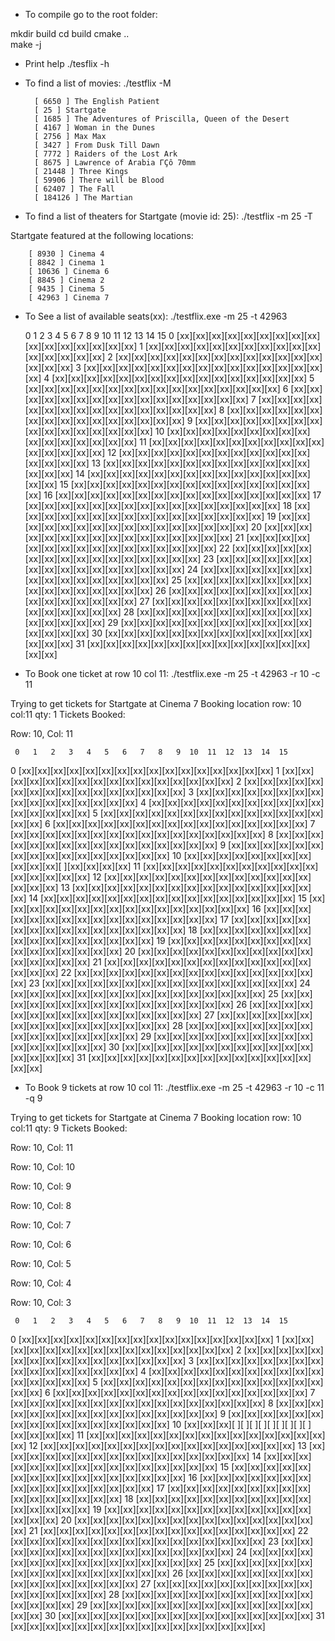 * To compile go to the root folder:

mkdir build
cd build
cmake ..    
make -j

* Print help
./tesflix -h


* To find a list of movies:
./testflix -M

        [ 6650 ] The English Patient
        [ 25 ] Startgate
        [ 1685 ] The Adventures of Priscilla, Queen of the Desert
        [ 4167 ] Woman in the Dunes
        [ 2756 ] Max Max
        [ 3427 ] From Dusk Till Dawn
        [ 7772 ] Raiders of the Lost Ark
        [ 8675 ] Lawrence of Arabia ΓÇô 70mm
        [ 21448 ] Three Kings
        [ 59906 ] There will be Blood
        [ 62407 ] The Fall
        [ 184126 ] The Martian


* To find a list of theaters for Startgate (movie id: 25):
./testflix -m 25 -T

Startgate featured at the following locations:

        [ 8930 ] Cinema 4
        [ 8842 ] Cinema 1
        [ 10636 ] Cinema 6
        [ 8845 ] Cinema 2
        [ 9435 ] Cinema 5
        [ 42963 ] Cinema 7

* To See a list of available seats(xx):
./testflix.exe -m 25 -t 42963 

     0   1   2   3   4   5   6   7   8   9  10  11  12  13  14  15
 0 [xx][xx][xx][xx][xx][xx][xx][xx][xx][xx][xx][xx][xx][xx][xx][xx]
 1 [xx][xx][xx][xx][xx][xx][xx][xx][xx][xx][xx][xx][xx][xx][xx][xx]
 2 [xx][xx][xx][xx][xx][xx][xx][xx][xx][xx][xx][xx][xx][xx][xx][xx]
 3 [xx][xx][xx][xx][xx][xx][xx][xx][xx][xx][xx][xx][xx][xx][xx][xx]
 4 [xx][xx][xx][xx][xx][xx][xx][xx][xx][xx][xx][xx][xx][xx][xx][xx]
 5 [xx][xx][xx][xx][xx][xx][xx][xx][xx][xx][xx][xx][xx][xx][xx][xx]
 6 [xx][xx][xx][xx][xx][xx][xx][xx][xx][xx][xx][xx][xx][xx][xx][xx]
 7 [xx][xx][xx][xx][xx][xx][xx][xx][xx][xx][xx][xx][xx][xx][xx][xx]
 8 [xx][xx][xx][xx][xx][xx][xx][xx][xx][xx][xx][xx][xx][xx][xx][xx]
 9 [xx][xx][xx][xx][xx][xx][xx][xx][xx][xx][xx][xx][xx][xx][xx][xx]
10 [xx][xx][xx][xx][xx][xx][xx][xx][xx][xx][xx][xx][xx][xx][xx][xx]
11 [xx][xx][xx][xx][xx][xx][xx][xx][xx][xx][xx][xx][xx][xx][xx][xx]
12 [xx][xx][xx][xx][xx][xx][xx][xx][xx][xx][xx][xx][xx][xx][xx][xx]
13 [xx][xx][xx][xx][xx][xx][xx][xx][xx][xx][xx][xx][xx][xx][xx][xx]
14 [xx][xx][xx][xx][xx][xx][xx][xx][xx][xx][xx][xx][xx][xx][xx][xx]
15 [xx][xx][xx][xx][xx][xx][xx][xx][xx][xx][xx][xx][xx][xx][xx][xx]
16 [xx][xx][xx][xx][xx][xx][xx][xx][xx][xx][xx][xx][xx][xx][xx][xx]
17 [xx][xx][xx][xx][xx][xx][xx][xx][xx][xx][xx][xx][xx][xx][xx][xx]
18 [xx][xx][xx][xx][xx][xx][xx][xx][xx][xx][xx][xx][xx][xx][xx][xx]
19 [xx][xx][xx][xx][xx][xx][xx][xx][xx][xx][xx][xx][xx][xx][xx][xx]
20 [xx][xx][xx][xx][xx][xx][xx][xx][xx][xx][xx][xx][xx][xx][xx][xx]
21 [xx][xx][xx][xx][xx][xx][xx][xx][xx][xx][xx][xx][xx][xx][xx][xx]
22 [xx][xx][xx][xx][xx][xx][xx][xx][xx][xx][xx][xx][xx][xx][xx][xx]
23 [xx][xx][xx][xx][xx][xx][xx][xx][xx][xx][xx][xx][xx][xx][xx][xx]
24 [xx][xx][xx][xx][xx][xx][xx][xx][xx][xx][xx][xx][xx][xx][xx][xx]
25 [xx][xx][xx][xx][xx][xx][xx][xx][xx][xx][xx][xx][xx][xx][xx][xx]
26 [xx][xx][xx][xx][xx][xx][xx][xx][xx][xx][xx][xx][xx][xx][xx][xx]
27 [xx][xx][xx][xx][xx][xx][xx][xx][xx][xx][xx][xx][xx][xx][xx][xx]
28 [xx][xx][xx][xx][xx][xx][xx][xx][xx][xx][xx][xx][xx][xx][xx][xx]
29 [xx][xx][xx][xx][xx][xx][xx][xx][xx][xx][xx][xx][xx][xx][xx][xx]
30 [xx][xx][xx][xx][xx][xx][xx][xx][xx][xx][xx][xx][xx][xx][xx][xx]
31 [xx][xx][xx][xx][xx][xx][xx][xx][xx][xx][xx][xx][xx][xx][xx][xx]


* To Book one ticket at row 10 col 11:
./testflix.exe -m 25 -t 42963 -r 10 -c 11

Trying to get tickets for Startgate at Cinema 7
Booking location row: 10 col:11 qty: 1
Tickets Booked:

Row: 10, Col: 11


     0   1   2   3   4   5   6   7   8   9  10  11  12  13  14  15
 0 [xx][xx][xx][xx][xx][xx][xx][xx][xx][xx][xx][xx][xx][xx][xx][xx]
 1 [xx][xx][xx][xx][xx][xx][xx][xx][xx][xx][xx][xx][xx][xx][xx][xx]
 2 [xx][xx][xx][xx][xx][xx][xx][xx][xx][xx][xx][xx][xx][xx][xx][xx]
 3 [xx][xx][xx][xx][xx][xx][xx][xx][xx][xx][xx][xx][xx][xx][xx][xx]
 4 [xx][xx][xx][xx][xx][xx][xx][xx][xx][xx][xx][xx][xx][xx][xx][xx]
 5 [xx][xx][xx][xx][xx][xx][xx][xx][xx][xx][xx][xx][xx][xx][xx][xx]
 6 [xx][xx][xx][xx][xx][xx][xx][xx][xx][xx][xx][xx][xx][xx][xx][xx]
 7 [xx][xx][xx][xx][xx][xx][xx][xx][xx][xx][xx][xx][xx][xx][xx][xx]
 8 [xx][xx][xx][xx][xx][xx][xx][xx][xx][xx][xx][xx][xx][xx][xx][xx]
 9 [xx][xx][xx][xx][xx][xx][xx][xx][xx][xx][xx][xx][xx][xx][xx][xx]
10 [xx][xx][xx][xx][xx][xx][xx][xx][xx][xx][xx][  ][xx][xx][xx][xx]
11 [xx][xx][xx][xx][xx][xx][xx][xx][xx][xx][xx][xx][xx][xx][xx][xx]
12 [xx][xx][xx][xx][xx][xx][xx][xx][xx][xx][xx][xx][xx][xx][xx][xx]
13 [xx][xx][xx][xx][xx][xx][xx][xx][xx][xx][xx][xx][xx][xx][xx][xx]
14 [xx][xx][xx][xx][xx][xx][xx][xx][xx][xx][xx][xx][xx][xx][xx][xx]
15 [xx][xx][xx][xx][xx][xx][xx][xx][xx][xx][xx][xx][xx][xx][xx][xx]
16 [xx][xx][xx][xx][xx][xx][xx][xx][xx][xx][xx][xx][xx][xx][xx][xx]
17 [xx][xx][xx][xx][xx][xx][xx][xx][xx][xx][xx][xx][xx][xx][xx][xx]
18 [xx][xx][xx][xx][xx][xx][xx][xx][xx][xx][xx][xx][xx][xx][xx][xx]
19 [xx][xx][xx][xx][xx][xx][xx][xx][xx][xx][xx][xx][xx][xx][xx][xx]
20 [xx][xx][xx][xx][xx][xx][xx][xx][xx][xx][xx][xx][xx][xx][xx][xx]
21 [xx][xx][xx][xx][xx][xx][xx][xx][xx][xx][xx][xx][xx][xx][xx][xx]
22 [xx][xx][xx][xx][xx][xx][xx][xx][xx][xx][xx][xx][xx][xx][xx][xx]
23 [xx][xx][xx][xx][xx][xx][xx][xx][xx][xx][xx][xx][xx][xx][xx][xx]
24 [xx][xx][xx][xx][xx][xx][xx][xx][xx][xx][xx][xx][xx][xx][xx][xx]
25 [xx][xx][xx][xx][xx][xx][xx][xx][xx][xx][xx][xx][xx][xx][xx][xx]
26 [xx][xx][xx][xx][xx][xx][xx][xx][xx][xx][xx][xx][xx][xx][xx][xx]
27 [xx][xx][xx][xx][xx][xx][xx][xx][xx][xx][xx][xx][xx][xx][xx][xx]
28 [xx][xx][xx][xx][xx][xx][xx][xx][xx][xx][xx][xx][xx][xx][xx][xx]
29 [xx][xx][xx][xx][xx][xx][xx][xx][xx][xx][xx][xx][xx][xx][xx][xx]
30 [xx][xx][xx][xx][xx][xx][xx][xx][xx][xx][xx][xx][xx][xx][xx][xx]
31 [xx][xx][xx][xx][xx][xx][xx][xx][xx][xx][xx][xx][xx][xx][xx][xx]



* To Book 9 tickets at row 10 col 11:
./testflix.exe -m 25 -t 42963 -r 10 -c 11 -q 9

Trying to get tickets for Startgate at Cinema 7
Booking location row: 10 col:11 qty: 9
Tickets Booked:

Row: 10, Col: 11

Row: 10, Col: 10

Row: 10, Col: 9

Row: 10, Col: 8

Row: 10, Col: 7

Row: 10, Col: 6

Row: 10, Col: 5

Row: 10, Col: 4

Row: 10, Col: 3


     0   1   2   3   4   5   6   7   8   9  10  11  12  13  14  15
 0 [xx][xx][xx][xx][xx][xx][xx][xx][xx][xx][xx][xx][xx][xx][xx][xx]
 1 [xx][xx][xx][xx][xx][xx][xx][xx][xx][xx][xx][xx][xx][xx][xx][xx]
 2 [xx][xx][xx][xx][xx][xx][xx][xx][xx][xx][xx][xx][xx][xx][xx][xx]
 3 [xx][xx][xx][xx][xx][xx][xx][xx][xx][xx][xx][xx][xx][xx][xx][xx]
 4 [xx][xx][xx][xx][xx][xx][xx][xx][xx][xx][xx][xx][xx][xx][xx][xx]
 5 [xx][xx][xx][xx][xx][xx][xx][xx][xx][xx][xx][xx][xx][xx][xx][xx]
 6 [xx][xx][xx][xx][xx][xx][xx][xx][xx][xx][xx][xx][xx][xx][xx][xx]
 7 [xx][xx][xx][xx][xx][xx][xx][xx][xx][xx][xx][xx][xx][xx][xx][xx]
 8 [xx][xx][xx][xx][xx][xx][xx][xx][xx][xx][xx][xx][xx][xx][xx][xx]
 9 [xx][xx][xx][xx][xx][xx][xx][xx][xx][xx][xx][xx][xx][xx][xx][xx]
10 [xx][xx][xx][  ][  ][  ][  ][  ][  ][  ][  ][  ][xx][xx][xx][xx]
11 [xx][xx][xx][xx][xx][xx][xx][xx][xx][xx][xx][xx][xx][xx][xx][xx]
12 [xx][xx][xx][xx][xx][xx][xx][xx][xx][xx][xx][xx][xx][xx][xx][xx]
13 [xx][xx][xx][xx][xx][xx][xx][xx][xx][xx][xx][xx][xx][xx][xx][xx]
14 [xx][xx][xx][xx][xx][xx][xx][xx][xx][xx][xx][xx][xx][xx][xx][xx]
15 [xx][xx][xx][xx][xx][xx][xx][xx][xx][xx][xx][xx][xx][xx][xx][xx]
16 [xx][xx][xx][xx][xx][xx][xx][xx][xx][xx][xx][xx][xx][xx][xx][xx]
17 [xx][xx][xx][xx][xx][xx][xx][xx][xx][xx][xx][xx][xx][xx][xx][xx]
18 [xx][xx][xx][xx][xx][xx][xx][xx][xx][xx][xx][xx][xx][xx][xx][xx]
19 [xx][xx][xx][xx][xx][xx][xx][xx][xx][xx][xx][xx][xx][xx][xx][xx]
20 [xx][xx][xx][xx][xx][xx][xx][xx][xx][xx][xx][xx][xx][xx][xx][xx]
21 [xx][xx][xx][xx][xx][xx][xx][xx][xx][xx][xx][xx][xx][xx][xx][xx]
22 [xx][xx][xx][xx][xx][xx][xx][xx][xx][xx][xx][xx][xx][xx][xx][xx]
23 [xx][xx][xx][xx][xx][xx][xx][xx][xx][xx][xx][xx][xx][xx][xx][xx]
24 [xx][xx][xx][xx][xx][xx][xx][xx][xx][xx][xx][xx][xx][xx][xx][xx]
25 [xx][xx][xx][xx][xx][xx][xx][xx][xx][xx][xx][xx][xx][xx][xx][xx]
26 [xx][xx][xx][xx][xx][xx][xx][xx][xx][xx][xx][xx][xx][xx][xx][xx]
27 [xx][xx][xx][xx][xx][xx][xx][xx][xx][xx][xx][xx][xx][xx][xx][xx]
28 [xx][xx][xx][xx][xx][xx][xx][xx][xx][xx][xx][xx][xx][xx][xx][xx]
29 [xx][xx][xx][xx][xx][xx][xx][xx][xx][xx][xx][xx][xx][xx][xx][xx]
30 [xx][xx][xx][xx][xx][xx][xx][xx][xx][xx][xx][xx][xx][xx][xx][xx]
31 [xx][xx][xx][xx][xx][xx][xx][xx][xx][xx][xx][xx][xx][xx][xx][xx]

